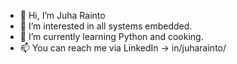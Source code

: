 - 👋 Hi, I’m Juha Rainto
- 👀 I’m interested in all systems embedded.
- 🌱 I’m currently learning Python and cooking.
- 📫 You can reach me via LinkedIn -> in/juharainto/

<!---
raintojuha/raintojuha is a ✨ special ✨ repository because its `README.md` (this file) appears on your GitHub profile.
You can click the Preview link to take a look at your changes.
--->
